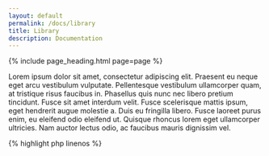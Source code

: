 ```yaml
---
layout: default
permalink: /docs/library
title: Library
description: Documentation
---
```


{% include page_heading.html page=page %}

Lorem ipsum dolor sit amet, consectetur adipiscing elit. Praesent eu neque eget arcu vestibulum vulputate. Pellentesque vestibulum ullamcorper quam, at tristique risus faucibus in. Phasellus quis nunc nec libero pretium tincidunt. Fusce sit amet interdum velit. Fusce scelerisque mattis ipsum, eget hendrerit augue molestie a. Duis eu fringilla libero. Fusce laoreet purus enim, eu eleifend odio eleifend ut. Quisque rhoncus lorem eget ullamcorper ultricies. Nam auctor lectus odio, ac faucibus mauris dignissim vel.

{% highlight php linenos %}
<?php

declare(strict_types=1);

namespace HttpConnect\Standard;

use HttpConnect\Standard\Validation\ValidatorMetadataInterface;

interface InputInterface extends ValidatorMetadataInterface
{
    /**
     * @return string
     */
    public function __toString(): string;
}
{% endhighlight %}
